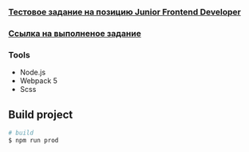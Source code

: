 ### [Тестовое задание на позицию Junior Frontend Developer](https://docs.google.com/document/d/1rciG4uHU2B5N8b7VjThHVZNCYHi_uTKu2DYH6YpRlOo/edit)

### [Ссылка на выполненое задание]()

### Tools
- Node.js
- Webpack 5
- Scss


## Build project

```bash
# build
$ npm run prod
```